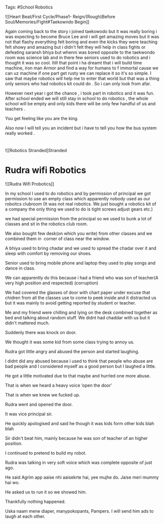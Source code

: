 Tags: #School Robotics  

![[Heart Beat/First Cycle/Phase1- Reign/(Rough)Before Soul/Memories/Fight#Taekowndo Begin]]

Again coming back to the story i joined taekowodo but it was really boring i was expecting to become Bruce Lee and i will get amazing moves but it was not that flashy everything felt boring and even the kicks they were teaching felt showy and amazing but i didn't felt they will help in class fights or defeating saransh bhiya but whenni was bored opposite to the taekwondo room was science lab and in there few seniors used to do robotics and i thought it was so cool. Itill that point i ha dreamt that i will build time machine, iron man Armor and find a way for humans to f immortal cause we can uz machine if one part get rusty we can replace it so it's so simple. I saw that maybe robotics will help me to enter that world but that was a thing only seniors who had robotics kit could do . So i can only look from afar. 



However next year i got the chance , i took part in robotics and it was fun. After school ended we will still stay in school to do robotics , the whole school will be empty and only kids there will be only few handful of us and teachers . 

You get feeling like you are the king.

Also now I will tell you an incident but i have to tell you how the bus system really worked . 

# 
![[Robotics Stranded]Stranded
# Rudra wifi Robotics
![[Rudra Wifi Probotics]]

In my school I used to do robotics and by permission of principal we got permission to use an empty class which apparently nobody used as our roboitcs clubroom (It was not real robotics. We just bought a robotics kit of a company the only thing we used to do is tight screws adjust gears etc.)  

we had special permission from the principal so we used to bunk a lot of classes and sit in the robotics club room.

We also bought few desk(on which you write) from other classes and we combined them in  corner of class near the window.

A bhiya used to bring chadar and we used to spread the chadar over it and sleep with comfort by removing our shoes.

Senior used to bring mobile phone and laptop they used to play songs and dance in class.

We can apparently do this because i had a friend who was son of teacher(A very high position and respected) (corruption)

We had covered the glasses of door with chart paper under excuse that chidren from all the classes use to come to peek inside and it distracted us but it was mainly to avoid getting reported by student or teacher.

Me and my friend were chilling and lying on the desk combined together as bed and talking about random stuff. We didnt had chaddar with us but it didn't mattered much.

Suddenly there was knock on door.

We thought it was some kid from some class trying to annoy us.

Rudra got little angry and abused the person and started laughing.

I didnt did any abused because i used to think that people who abuse are bad people and I considered myself as a good person but I laughed a little.

He got a little motivated due to that maybe and hurrled one more abuse.

That is when we heard a heavy voice ‘open the door’

That is when we knew we fucked up.

Rudra went and opened the door.

It was vice principal sir.

He quickly apologised and said he though it was kids form other kids blah  blah

Sir didn't beat him, mainly because he was son of teacher of an higher position.

I continued to pretend to build my robot.

Rudra was talking in very soft voice which was complete opposite of just ago.

He said Agrim app aaise nhi aaisekrte hai, yee mujhe do. Jaise meri mummy hai wo.

He asked us to run it so we showed him. 

Thankfully nothing happened.

Uska naam mene diaper, manypokopants, Pampers. I will send him ads to laugh at each other.